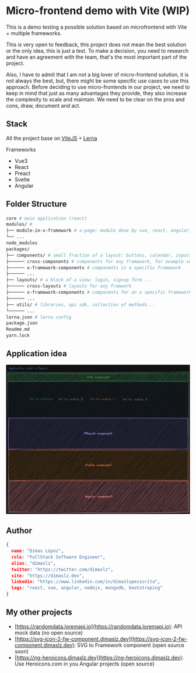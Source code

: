 # Micro-frontend demo with Vite (WIP)

This is a demo testing a possible solution based on microfrontend with Vite + multiple frameworks.

This is very open to feedback, this project does not mean the best solution or the only idea, this is just a test. To make a decision, you need to research and have an agreement with the team, that's the most important part of the project.

Also, I have to admit that I am not a big lover of micro-frontend solution, it is not always the best, but, there might be some specific use cases to use this approach. Before deciding to use micro-frontends in our project, we need to keep in mind that just as many advantages they provide, they also increase the complexity to scale and maintain. We need to be clear on the pros and cons, draw, document and act.

## Stack

All the project base on [ViteJS](https://vitejs.dev) + [Lerna](https://lerna.js.org)

Frameworks

* Vue3
* React
* Preact
* Svelte
* Angular

## Folder Structure

```bash
core # main application (react)
modules/ #
├── module-in-x-framework # x-page: module done by vue, react, angular, svelte or preact for example
└── ...
node_modules
packages/
├── components/ # small fraction of a layout: buttons, calendar, inputs...
├────── cross-components # components for any framework, for example some web component
├────── x-framework-components # components in a specific framework
├────── ...
├── layouts/ # a block of a view: login, signup form ...
├────── cross-layouts # layouts for any framwork
├────── x-framework-components # components for an x specific framework
├────── ...
├── utils/ # libraries, api sdk, collection of methods...
└────── ...
lerna.json # lerna config
package.json
Readme.md
yarn.lock
```

## Application idea

![alt text](/micro-frontend-demo.png)

## Author

```json
{
  name: "Dimas López",
  role: "FullStack Software Engineer",
  alias: "dimaslz",
  twitter: "https://twitter.com/dimaslz",
  site: "https://dimaslz.dev",
  linkedin: "https://www.linkedin.com/in/dimaslopezzurita",
  tags: "react, vue, angular, nodejs, mongodb, bootstraping"
}
```

## My other projects

* [https://randomdata.loremapi.io](https://randomdata.loremapi.io): API mock data (no open source)
* [https://svg-icon-2-fw-component.dimaslz.dev](https://svg-icon-2-fw-component.dimaslz.dev): SVG to Framework component (open source soon)
* [https://ng-heroicons.dimaslz.dev](https://ng-heroicons.dimaslz.dev): Use Heroicons.com in you Angular projects (open source)

